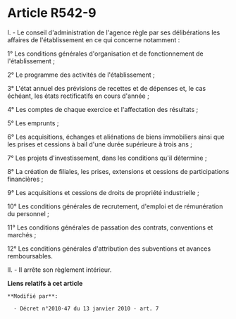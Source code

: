 # Article R542-9

I. - Le conseil d'administration de l'agence règle par ses délibérations les affaires de l'établissement en ce qui concerne
notamment :

1° Les conditions générales d'organisation et de fonctionnement de l'établissement ;

2° Le programme des activités de l'établissement ;

3° L'état annuel des prévisions de recettes et de dépenses et, le cas échéant, les états rectificatifs en cours d'année ;

4° Les comptes de chaque exercice et l'affectation des résultats ;

5° Les emprunts ;

6° Les acquisitions, échanges et aliénations de biens immobiliers ainsi que les prises et cessions à bail d'une durée
supérieure à trois ans ;

7° Les projets d'investissement, dans les conditions qu'il détermine ;

8° La création de filiales, les prises, extensions et cessions de participations financières ;

9° Les acquisitions et cessions de droits de propriété industrielle ;

10° Les conditions générales de recrutement, d'emploi et de rémunération du personnel ;

11° Les conditions générales de passation des contrats, conventions et marchés ;

12° Les conditions générales d'attribution des subventions et avances remboursables.

II. - Il arrête son règlement intérieur.

**Liens relatifs à cet article**

	**Modifié par**:

	  - Décret n°2010-47 du 13 janvier 2010 - art. 7

